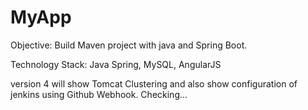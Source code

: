 # MyApp


Objective: Build Maven project with java and Spring Boot.  

Technology Stack: Java Spring, MySQL, AngularJS


version 4 will show Tomcat Clustering and also show configuration of jenkins using Github Webhook. Checking...
